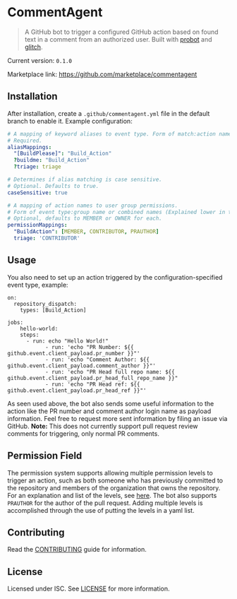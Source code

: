 # CommentAgent

> A GitHub bot to trigger a configured GitHub action based on found text in a comment from an authorized user. Built with [probot](https://github.com/probot/probot) and [glitch](https://glitch.com).

Current version: `0.1.0`

Marketplace link: https://github.com/marketplace/commentagent

## Installation

After installation, create a `.github/commentagent.yml` file in the default branch to enable it.
Example configuration:

```yml
# A mapping of keyword aliases to event type. Form of match:action name.
# Required.
aliasMappings:
  "[BuildPlease]": "Build_Action"
  ?buildme: "Build_Action"
  ?triage: triage

# Determines if alias matching is case sensitive.
# Optional. Defaults to true.
caseSensitive: true

# A mapping of action names to user group permissions.
# Form of event type:group name or combined names (Explained lower in the README). 
# Optional, defaults to MEMBER or OWNER for each.
permissionMappings:
  "BuildAction": [MEMBER, CONTRIBUTOR, PRAUTHOR]
  triage: 'CONTRIBUTOR'
```

## Usage
You also need to set up an action triggered by the configuration-specified event type, example:
```
on:
  repository_dispatch:
    types: [Build_Action]

jobs:
	hello-world:
    steps:
      - run: echo "Hello World!"
			- run: 'echo "PR Number: ${{ github.event.client_payload.pr_number }}"'
			- run: 'echo "Comment Author: ${{ github.event.client_payload.comment_author }}"'
			- run: 'echo "PR Head full repo name: ${{ github.event.client_payload.pr_head_full_repo_name }}"
			- run: 'echo "PR Head ref: ${{ github.event.client_payload.pr_head_ref }}"'
```
As seen used above, the bot also sends some useful information to the action like the PR number and comment author login name as payload information.
Feel free to request more sent information by filing an issue via GitHub.
**Note:** This does not currently support pull request review comments for triggering, only normal PR comments.

## Permission Field
The permission system supports allowing multiple permission levels to trigger an action, such as both someone who has previously committed to the repository and members of the organization that owns the repository. For an explanation and list of the levels, see [here](https://docs.github.com/en/graphql/reference/enums#commentauthorassociation). The bot also supports `PRAUTHOR` for the author of the pull request. Adding multiple levels is accomplished through the use of putting the levels in a yaml list.

## Contributing

Read the [CONTRIBUTING](CONTRIBUTING.md) guide for information.

## License

Licensed under ISC. See [LICENSE](LICENSE) for more information.
